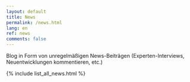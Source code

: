 ```yaml
---
layout: default
title: News
permalink: /news.html
lang: en
ref: news
comments: false
---
```

Blog in Form von unregelmäßigen News-Beiträgen (Experten-Interviews, Neuentwicklungen kommentieren, etc.)

{% include list_all_news.html %}

